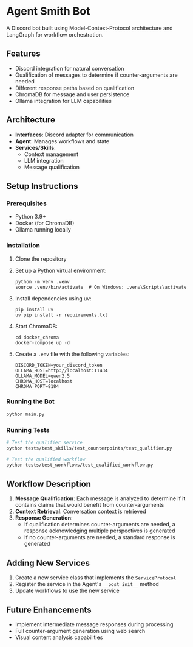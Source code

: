 # Agent Smith Bot

A Discord bot built using Model-Context-Protocol architecture and LangGraph for workflow orchestration.

## Features

- Discord integration for natural conversation
- Qualification of messages to determine if counter-arguments are needed
- Different response paths based on qualification
- ChromaDB for message and user persistence
- Ollama integration for LLM capabilities

## Architecture

- **Interfaces**: Discord adapter for communication
- **Agent**: Manages workflows and state
- **Services/Skills**: 
  - Context management
  - LLM integration
  - Message qualification

## Setup Instructions

### Prerequisites

- Python 3.9+
- Docker (for ChromaDB)
- Ollama running locally

### Installation

1. Clone the repository
2. Set up a Python virtual environment:
   ```
   python -m venv .venv
   source .venv/bin/activate  # On Windows: .venv\Scripts\activate
   ```
3. Install dependencies using uv:
   ```
   pip install uv
   uv pip install -r requirements.txt
   ```

4. Start ChromaDB:
   ```
   cd docker_chroma
   docker-compose up -d
   ```

5. Create a `.env` file with the following variables:
   ```
   DISCORD_TOKEN=your_discord_token
   OLLAMA_HOST=http://localhost:11434
   OLLAMA_MODEL=qwen2.5
   CHROMA_HOST=localhost
   CHROMA_PORT=8184
   ```

### Running the Bot

```bash
python main.py
```

### Running Tests

```bash
# Test the qualifier service
python tests/test_skills/test_counterpoints/test_qualifier.py

# Test the qualified workflow
python tests/test_workflows/test_qualified_workflow.py
```

## Workflow Description

1. **Message Qualification**: Each message is analyzed to determine if it contains claims that would benefit from counter-arguments
2. **Context Retrieval**: Conversation context is retrieved 
3. **Response Generation**:
   - If qualification determines counter-arguments are needed, a response acknowledging multiple perspectives is generated
   - If no counter-arguments are needed, a standard response is generated

## Adding New Services

1. Create a new service class that implements the `ServiceProtocol`
2. Register the service in the Agent's `__post_init__` method
3. Update workflows to use the new service

## Future Enhancements

- Implement intermediate message responses during processing
- Full counter-argument generation using web search
- Visual content analysis capabilities